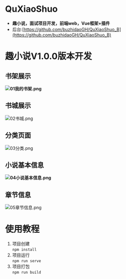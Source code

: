 # QuXiaoShuo
- **趣小说，面试项目开发，前端web，Vue框架+插件**
- 后台:[https://github.com/buzhidaoGH/QuXiaoShuo_B](https://github.com/buzhidaoGH/QuXiaoShuo_B)
# 趣小说V1.0.0版本开发
## 书架展示
**![01我的书架.png](https://cdn.nlark.com/yuque/0/2021/png/21696663/1626695237655-6df16637-b27a-4371-88ed-adf70260b8af.png#align=left&display=inline&height=794&margin=%5Bobject%20Object%5D&name=01%E6%88%91%E7%9A%84%E4%B9%A6%E6%9E%B6.png&originHeight=794&originWidth=372&size=87423&status=done&style=none&width=372)**
## 书城展示
![02书城.png](https://cdn.nlark.com/yuque/0/2021/png/21696663/1626695254176-25d5e32c-1ff5-45c6-8102-383443a9db2f.png#align=left&display=inline&height=787&margin=%5Bobject%20Object%5D&name=02%E4%B9%A6%E5%9F%8E.png&originHeight=787&originWidth=370&size=155059&status=done&style=none&width=370)
## 分类页面
![03分类.png](https://cdn.nlark.com/yuque/0/2021/png/21696663/1626695270296-f23ee8b5-50a5-4ed8-b7aa-b3017155771c.png#align=left&display=inline&height=790&margin=%5Bobject%20Object%5D&name=03%E5%88%86%E7%B1%BB.png&originHeight=790&originWidth=369&size=57701&status=done&style=none&width=369)
## 小说基本信息
**![04小说基本信息.png](https://cdn.nlark.com/yuque/0/2021/png/21696663/1626695322120-f79db1f3-9558-4d48-9e96-35da2e57e290.png#align=left&display=inline&height=791&margin=%5Bobject%20Object%5D&name=04%E5%B0%8F%E8%AF%B4%E5%9F%BA%E6%9C%AC%E4%BF%A1%E6%81%AF.png&originHeight=791&originWidth=372&size=99133&status=done&style=none&width=372)**
## 章节信息
![05章节信息.png](https://cdn.nlark.com/yuque/0/2021/png/21696663/1626695339292-16c876b0-ffec-4122-8afe-1cff37e17e03.png#align=left&display=inline&height=792&margin=%5Bobject%20Object%5D&name=05%E7%AB%A0%E8%8A%82%E4%BF%A1%E6%81%AF.png&originHeight=792&originWidth=379&size=163380&status=done&style=none&width=379)
# 使用教程

1. 项目创建<br />`npm install`
1. 项目运行<br />`npm run serve`
1. 项目打包<br />`npm run build`
